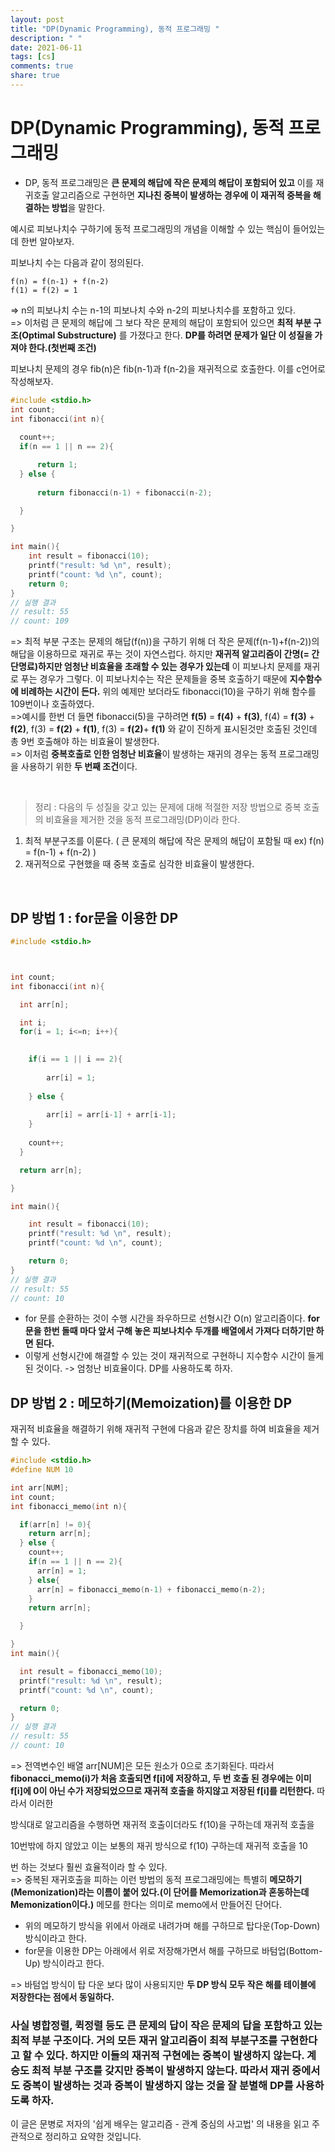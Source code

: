 ```yaml
---
layout: post
title: "DP(Dynamic Programming), 동적 프로그래밍 "
description: " "
date: 2021-06-11
tags: [cs]
comments: true
share: true
---
```


# DP(Dynamic Programming), 동적 프로그래밍 

* DP, 동적 프로그래밍은 **큰 문제의 해답에 작은 문제의 해답이 포함되어 있고** 이를 재귀호출 알고리즘으로 구현하면 **지나친 중복이 발생하는 경우에 이 재귀적 중복을 해결하는 방법**을 말한다. 

예시로 피보나치수 구하기에 동적 프로그래밍의 개념을 이해할 수 있는 핵심이 들어있는데 한번 알아보자.  


피보나치 수는 다음과 같이 정의된다. 
```
f(n) = f(n-1) + f(n-2)
f(1) = f(2) = 1
```
=> n의 피보나치 수는 n-1의 피보나치 수와 n-2의 피보나치수를 포함하고 있다. 
<br>=> 이처럼 큰 문제의 해답에 그 보다 작은 문제의 해답이 포함되어 있으면 **최적 부분 구조(Optimal Substructure)** 를 가졌다고 한다. **DP를 하려면 문제가 일단 이 성질을 가져야 한다.(첫번째 조건)**

피보나치 문제의 경우 fib(n)은 fib(n-1)과 f(n-2)을 재귀적으로 호출한다. 이를 c언어로 작성해보자.
```c
#include <stdio.h>
int count;
int fibonacci(int n){
  
  count++;
  if(n == 1 || n == 2){

      return 1;
  } else {
     
      return fibonacci(n-1) + fibonacci(n-2);

  }

}

int main(){
    int result = fibonacci(10);
    printf("result: %d \n", result);
    printf("count: %d \n", count);
    return 0;
}
// 실행 결과
// result: 55 
// count: 109
```
=> 최적 부분 구조는 문제의 해답(f(n))을 구하기 위해 더 작은 문제(f(n-1)+f(n-2))의 해답을 이용하므로 재귀로 푸는 것이 자연스럽다. 하지만 **재귀적 알고리즘이 간명(= 간단명료)하지만 엄청난 비효율을 초래할 수 있는 경우가 있는데** 이 피보나치 문제를 재귀로 푸는 경우가 그렇다. 이 피보나치수는 작은 문제들을 중복 호출하기 때문에 **지수함수에 비례하는 시간이 든다.** 위의 예제만 보더라도 fibonacci(10)을 구하기 위해 함수를 109번이나 호출하였다.   
=>예시를 한번 더 들면 fibonacci(5)을 구하려면 **f(5)** = **f(4)** + **f(3)**, f(4) = **f(3)** + **f(2)**, f(3) = **f(2)** + **f(1)**, f(3) = **f(2)**+ **f(1)** 와 같이 진하게 표시된것만 호출된 것인데 총 9번 호출해야 하는 비효율이 발생한다. 
<br>=> 이처럼 **중복호출로 인한 엄청난 비효율**이 발생하는 재귀의 경우는 동적 프로그래밍을 사용하기 위한 **두 번째 조건**이다.


<br>

> 정리 : 다음의 두 성질을 갖고 있는 문제에 대해 적절한 저장 방법으로 중복 호출의 비효율을 제거한 것을 동적 프로그래밍(DP)이라 한다.

1. 최적 부분구조를 이룬다. ( 큰 문제의 해답에 작은 문제의 해답이 포함될 때 ex) f(n) = f(n-1) + f(n-2) )
2. 재귀적으로 구현했을 때 중복 호출로 심각한 비효율이 발생한다.

<br>

## DP  방법 1 : for문을 이용한 DP

```c
#include <stdio.h>



int count;
int fibonacci(int n){

  int arr[n];

  int i;
  for(i = 1; i<=n; i++){
      

    if(i == 1 || i == 2){
     
        arr[i] = 1;
    
    } else {
          
        arr[i] = arr[i-1] + arr[i-1];
    }
      
    count++;
  }

  return arr[n];

}

int main(){

    int result = fibonacci(10);
    printf("result: %d \n", result);
    printf("count: %d \n", count);

    return 0;
}
// 실행 결과
// result: 55 
// count: 10 
```


* for 문를 순환하는 것이 수행 시간을 좌우하므로 선형시간 O(n) 알고리즘이다. **for문을 한번 돌때 마다 앞서 구해 놓은 피보나치수 두개를 배열에서 가져다 더하기만 하면 된다.** 
* 이렇게 선형시간에 해결할 수 있는 것이 재귀적으로 구현하니 지수함수 시간이 들게 된 것이다. -> 엄청난 비효율이다. DP를 사용하도록 하자.

## DP 방법 2 : 메모하기(Memoization)를 이용한 DP

재귀적 비효율을 해결하기 위해 재귀적 구현에 다음과 같은 장치를 하여 비효율을 제거할 수 있다. 
```c
#include <stdio.h>
#define NUM 10

int arr[NUM];
int count;
int fibonacci_memo(int n){

  if(arr[n] != 0){
    return arr[n];
  } else {
    count++;
    if(n == 1 || n == 2){
      arr[n] = 1;
    } else{
      arr[n] = fibonacci_memo(n-1) + fibonacci_memo(n-2); 
    }
    return arr[n];

  }

}
int main(){

  int result = fibonacci_memo(10);
  printf("result: %d \n", result);
  printf("count: %d \n", count);

  return 0;
}
// 실행 결과 
// result: 55 
// count: 10
```
=> 전역변수인 배열 arr\[NUM]은 모든 원소가 0으로 초기화된다. 따라서 **fibonacci_memo(i)가 처음 호출되면 f[i]에 저장하고, 두 번 호출 된 경우에는 이미 f[i]에 0이 아닌 수가 저장되었으므로 재귀적 호출을 하지않고 저장된 f[i]를 리턴한다.** 따라서 이러한

방식대로 알고리즘을 수행하면 재귀적 호출이더라도 f(10)을 구하는데 재귀적 호출을

10번밖에 하지 않았고 이는 보통의 재귀 방식으로 f(10) 구하는데 재귀적 호출을 10

번 하는 것보다 훨씬 효율적이라 할 수 있다.
<br>=> 중복된 재귀호출을 피하는 이런 방법의 동적 프로그래밍에는 특별히 **메모하기(Memonization)라는 이름이 붙어 있다.(이 단어를 Memorization과 혼동하는데 Memonization이다.)** 메모를 한다는 의미로 memo에서 만들어진 단어다. 


* 위의 메모하기 방식을 위에서 아래로 내려가며 해를 구하므로 탑다운(Top-Down) 방식이라고 한다. 
* for문을 이용한 DP는 아래에서 위로 저장해가면서 해를 구하므로 바텀업(Bottom-Up) 방식이라고 한다. 

=> 바텀업 방식이 탑 다운 보다 많이 사용되지만 **두 DP 방식 모두 작은 해를 테이블에 저장한다는 점에서 동일하다.**


### 사실 병합정렬, 퀵정렬 등도 큰 문제의 답이 작은 문제의 답을 포함하고 있는 최적 부분 구조이다. 거의 모든 재귀 알고리즘이 최적 부분구조를 구현한다고 할 수 있다. **하지만 이들의 재귀적 구현에는 중복이 발생하지 않는다.** 계승도 최적 부분 구조를 갖지만 중복이 발생하지 않는다. **따라서 재귀 중에서도 중복이 발생하는 것과 중복이 발생하지 않는 것을 잘 분별해 DP를 사용하도록 하자.**



이 글은 문병로 저자의 '쉽게 배우는 알고리즘 - 관계 중심의 사고법' 의 내용을 읽고 주관적으로 정리하고 요약한 것입니다.